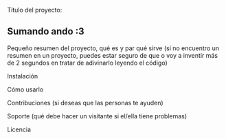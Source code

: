 
Título del proyecto:
## Sumando ando :3

Pequeño resumen del proyecto, qué es y par qué sirve (si no encuentro un resumen en un proyecto, puedes estar seguro de que o voy a inventir más de 2 segundos en tratar de adivinarlo leyendo el código)

Instalación

Cómo usarlo

Contribuciones (si deseas que las personas te ayuden)

Soporte (qué debe hacer un visitante si el/ella tiene problemas)

Licencia

